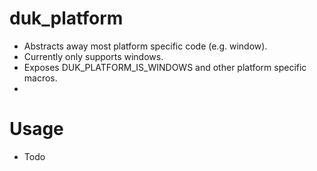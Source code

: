 # duk_platform
- Abstracts away most platform specific code (e.g. window).
- Currently only supports windows.
- Exposes DUK_PLATFORM_IS_WINDOWS and other platform specific macros.
- 
# Usage
- Todo